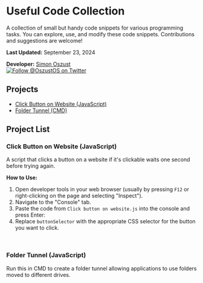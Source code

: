 # Useful Code Collection

A collection of small but handy code snippets for various programming tasks. You can explore, use, and modify these code snippets. Contributions and suggestions are welcome!

**Last Updated:** September 23, 2024

**Developer:** [Simon Oszust](https://github.com/Soszust40)  
[![Follow @OszustOS on Twitter](https://img.shields.io/twitter/url/https/twitter.com/bukotsunikki.svg?style=social&label=Follow%20%40OszustOS)](https://twitter.com/OszustOS)

## Projects
- [Click Button on Website (JavaScript)](https://github.com/Soszust40/Useful-Code-Collection#click-button-on-website-javascript)
- [Folder Tunnel (CMD)](https://github.com/Soszust40/Useful-Code-Collection#folder-tunnel-javascript)

## Project List

### Click Button on Website (JavaScript)

A script that clicks a button on a website if it's clickable waits one second before trying again.

**How to Use:**
1. Open developer tools in your web browser (usually by pressing `F12` or right-clicking on the page and selecting "Inspect").
2. Navigate to the "Console" tab.
3. Paste the code from `Click button on website.js` into the console and press Enter:
4. Replace `buttonSelector` with the appropriate CSS selector for the button you want to click.
<br />

### Folder Tunnel (JavaScript)

Run this in CMD to create a folder tunnel allowing applications to use folders moved to different drives.
<br />
